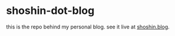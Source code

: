 # shoshin-dot-blog

this is the repo behind my personal blog. see it live at [shoshin.blog](https://shoshin.blog).